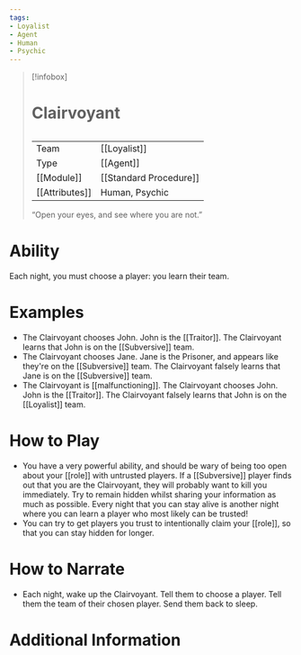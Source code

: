 ```yaml
---
tags:
- Loyalist
- Agent
- Human
- Psychic
---
```

> [!infobox]
> # Clairvoyant
> ######
> |  |  |
> | ---- | ---- |
> | Team | [[Loyalist]] |
> | Type | [[Agent]] |
> | [[Module]] | [[Standard Procedure]] |
> | [[Attributes]] | Human, Psychic |
>  “Open your eyes, and see where you are not.”
# Ability
Each night, you must choose a player: you learn their team.

# Examples
- The Clairvoyant chooses John. John is the [[Traitor]]. The Clairvoyant learns that John is on the [[Subversive]] team.
- The Clairvoyant chooses Jane. Jane is the Prisoner, and appears like they're on the [[Subversive]] team. The Clairvoyant falsely learns that Jane is on the [[Subversive]] team.
- The Clairvoyant is [[malfunctioning]]. The Clairvoyant chooses John. John is the [[Traitor]]. The Clairvoyant falsely learns that John is on the [[Loyalist]] team.

# How to Play
- You have a very powerful ability, and should be wary of being too open about your [[role]] with untrusted players. If a [[Subversive]] player finds out that you are the Clairvoyant, they will probably want to kill you immediately. Try to remain hidden whilst sharing your information as much as possible. Every night that you can stay alive is another night where you can learn a player who most likely can be trusted!
- You can try to get players you trust to intentionally claim your [[role]], so that you can stay hidden for longer.

# How to Narrate
- Each night, wake up the Clairvoyant. Tell them to choose a player. Tell them the team of their chosen player. Send them back to sleep.

# Additional Information
